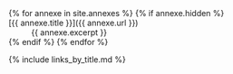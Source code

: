 ---
---
<dl class="row">
{% for annexe in site.annexes %}
{% if annexe.hidden %}
<dt class="col-sm-3">[{{ annexe.title }}]({{ annexe.url }})</dt>
<dd class="col-sm-9">{{ annexe.excerpt }}</dd>
{% endif %}
{% endfor %}
</dl>

{% include links_by_title.md %}

